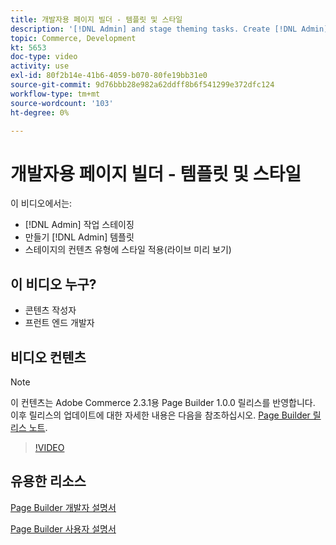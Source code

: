 ```yaml
---
title: 개발자용 페이지 빌더 - 템플릿 및 스타일
description: '[!DNL Admin] and stage theming tasks. Create [!DNL Admin] 템플릿​. 스테이지의 컨텐츠 유형에 스타일을 적용합니다(라이브 미리 보기).'
topic: Commerce, Development
kt: 5653
doc-type: video
activity: use
exl-id: 80f2b14e-41b6-4059-b070-80fe19bb31e0
source-git-commit: 9d76bbb28e982a62ddff8b6f541299e372dfc124
workflow-type: tm+mt
source-wordcount: '103'
ht-degree: 0%

---
```


# 개발자용 페이지 빌더 - 템플릿 및 스타일

이 비디오에서는:

- [!DNL Admin] 작업 스테이징
- 만들기 [!DNL Admin] 템플릿 &#x200B;
- 스테이지의 컨텐츠 유형에 스타일 적용(라이브 미리 보기)

## 이 비디오 누구?

- 콘텐츠 작성자
- 프런트 엔드 개발자

## 비디오 컨텐츠

>[!NOTE]
>
>이 컨텐츠는 Adobe Commerce 2.3.1용 Page Builder 1.0.0 릴리스를 반영합니다. 이후 릴리스의 업데이트에 대한 자세한 내용은 다음을 참조하십시오. [Page Builder 릴리스 노트](https://devdocs.magento.com/page-builder/docs/release-notes.html).

>[!VIDEO](https://video.tv.adobe.com/v/35712?quality=12&learn=on)

## 유용한 리소스

[Page Builder 개발자 설명서](https://devdocs.magento.com/page-builder/docs/index.html)

[Page Builder 사용자 설명서](https://docs.magento.com/user-guide/cms/page-builder.html)
